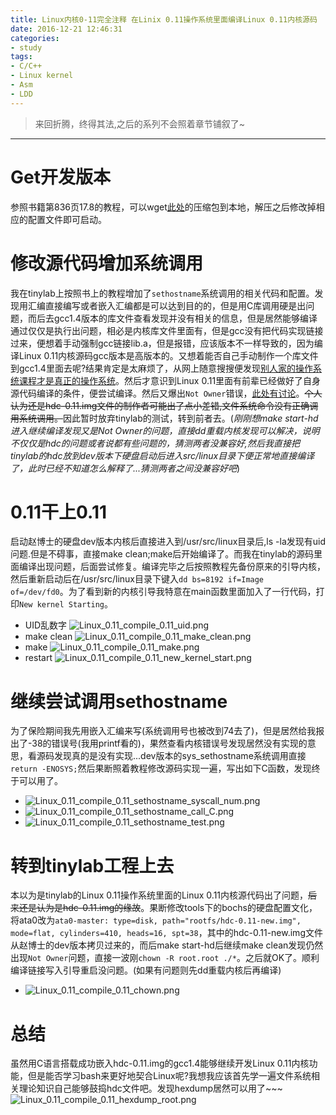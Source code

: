 ```yaml
---
title: Linux内核0-11完全注释 在Linix 0.11操作系统里面编译Linux 0.11内核源码
date: 2016-12-21 12:46:31
categories:
- study
tags:
- C/C++
- Linux kernel
- Asm
- LDD
---
```


> 来回折腾，终得其法,之后的系列不会照着章节铺叙了~

------------------------------
# Get开发版本
参照书籍第836页17.8的教程，可以wget[此处](http://www.oldlinux.org/Linux.old/bochs/linux-0.11-devel-040923.zip)的压缩包到本地，解压之后修改掉相应的配置文件即可启动。

# 修改源代码增加系统调用
我在tinylab上按照书上的教程增加了`sethostname`系统调用的相关代码和配置。发现用汇编直接编写或者嵌入汇编都是可以达到目的的，但是用C库调用硬是出问题，而后去gcc1.4版本的库文件查看发现并没有相关的信息，但是居然能够编译通过仅仅是执行出问题，相必是内核库文件里面有，但是gcc没有把代码实现链接过来，便想着手动强制gcc链接lib.a，但是报错，应该版本不一样导致的，因为编译Linux 0.11内核源码gcc版本是高版本的。又想着能否自己手动制作一个库文件到gcc1.4里面去呢?结果肯定是太麻烦了，从网上随意搜搜便发现[别人家的操作系统课程才是真正的操作系统](http://deathking.github.io/hit-oslab/chap1.html)。然后才意识到Linux 0.11里面有前辈已经做好了自身源代码编译的条件，便尝试编译。然后又爆出`Not Owner`错误，[此处有讨论](https://cms.hit.edu.cn/mod/forum/discuss.php?d=5781)。~~个人认为还是hdc-0.11.img文件的制作者可能出了点小差错,文件系统命令没有正确调用系统调用。~~因此暂时放弃tinylab的测试，转到前者去。(*刚刚想make start-hd进入继续编译发现又是Not Owner的问题，直接dd重载内核发现可以解决，说明不仅仅是hdc的问题或者说都有些问题的，猜测两者没兼容好,然后我直接把tinylab的hdc放到dev版本下硬盘启动后进入src/linux目录下便正常地直接编译了，此时已经不知道怎么解释了...猜测两者之间没兼容好吧*)

# 0.11干上0.11
启动赵博士的硬盘dev版本内核后直接进入到/usr/src/linux目录后,ls -la发现有uid问题.但是不碍事，直接make clean;make后开始编译了。而我在tinylab的源码里面编译出现问题，后面尝试修复。编译完毕之后按照教程先备份原来的引导内核，然后重新启动后在/usr/src/linux目录下键入`dd bs=8192 if=Image of=/dev/fd0`。为了看到新的内核引导我特意在main函数里面加入了一行代码，打印`New kernel Starting`。
- UID乱数字
 ![Linux_0.11_compile_0.11_uid.png](/images/Linux_0.11_compile_0.11_uid.png)
- make clean
 ![Linux_0.11_compile_0.11_make_clean.png](/images/Linux_0.11_compile_0.11_make_clean.png)
- make
 ![Linux_0.11_compile_0.11_make.png](/images/Linux_0.11_compile_0.11_make.png)
- restart
 ![Linux_0.11_compile_0.11_new_kernel_start.png](/images/Linux_0.11_compile_0.11_new_kernel_start.png)

# 继续尝试调用sethostname
为了保险期间我先用嵌入汇编来写(系统调用号也被改到74去了)，但是居然给我报出了-38的错误号(我用printf看的)，果然查看内核错误号发现居然没有实现的意思，看源码发现真的是没有实现...dev版本的sys_sethostname系统调用直接`return -ENOSYS;`然后果断照着教程修改源码实现一遍，写出如下C函数，发现终于可以用了。
- ![Linux_0.11_compile_0.11_sethostname_syscall_num.png](/images/Linux_0.11_compile_0.11_sethostname_syscall_num.png)
- ![Linux_0.11_compile_0.11_sethostname_call_C.png](/images/Linux_0.11_compile_0.11_sethostname_call_C.png)
- ![Linux_0.11_compile_0.11_sethostname_test.png](/images/Linux_0.11_compile_0.11_sethostname_test.png)

# 转到tinylab工程上去
本以为是tinylab的Linux 0.11操作系统里面的Linux 0.11内核源代码出了问题，~~后来还是认为是hdc-0.11.img的缘故~~。果断修改tools下的bochs的硬盘配置文化，将ata0改为`ata0-master: type=disk, path="rootfs/hdc-0.11-new.img", mode=flat, cylinders=410, heads=16, spt=38`，其中的hdc-0.11-new.img文件从赵博士的dev版本拷贝过来的，而后make start-hd后继续make clean发现仍然出现`Not Owner`问题，直接一波刚`chown -R root.root ./*`。之后就OK了。顺利编译链接写入引导重启没问题。(如果有问题则先dd重载内核后再编译)
- ![Linux_0.11_compile_0.11_chown.png](/images/Linux_0.11_compile_0.11_chown.png)

# 总结
虽然用C语言搭载成功嵌入hdc-0.11.img的gcc1.4能够继续开发Linux 0.11内核功能，但是能否学习bash来更好地契合Linux呢?我想我应该首先学一遍文件系统相关理论知识自己能够鼓捣hdc文件吧。发现hexdump居然可以用了~~~
![Linux_0.11_compile_0.11_hexdump_root.png](/images/Linux_0.11_compile_0.11_hexdump_root.png)
